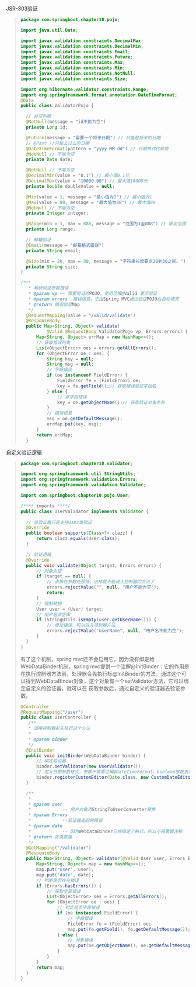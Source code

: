 JSR-303验证

><!--ValidatorPojo对象设置校验标准-->
>
>```java
>package com.springboot.chapter10.pojo;
>
>import java.util.Date;
>
>import javax.validation.constraints.DecimalMax;
>import javax.validation.constraints.DecimalMin;
>import javax.validation.constraints.Email;
>import javax.validation.constraints.Future;
>import javax.validation.constraints.Max;
>import javax.validation.constraints.Min;
>import javax.validation.constraints.NotNull;
>import javax.validation.constraints.Size;
>
>import org.hibernate.validator.constraints.Range;
>import org.springframework.format.annotation.DateTimeFormat;
>@Data
>public class ValidatorPojo {
>
>	// 非空判断
>	@NotNull(message = "id不能为空")
>	private Long id;
>
>	@Future(message = "需要一个将来日期") // 只能是将来的日期
>	// @Past //只能去过去的日期
>	@DateTimeFormat(pattern = "yyyy-MM-dd") // 日期格式化转换
>	@NotNull // 不能为空
>	private Date date;
>
>	@NotNull // 不能为空
>	@DecimalMin(value = "0.1") // 最小值0.1元
>	@DecimalMax(value = "10000.00") // 最大值10000元
>	private Double doubleValue = null;
>
>	@Min(value = 1, message = "最小值为1") // 最小值为1
>	@Max(value = 88, message = "最大值为88") // 最大值88
>	@NotNull // 不能为空
>	private Integer integer;
>
>	@Range(min = 1, max = 888, message = "范围为1至888") // 限定范围
>	private Long range;
>
>	// 邮箱验证
>	@Email(message = "邮箱格式错误")
>	private String email;
>
>	@Size(min = 20, max = 30, message = "字符串长度要求20到30之间。")
>	private String size;
>}
>```
>
><!--Controller校验对象--> 
>
>```java
>/***
>	 * 解析验证参数错误
>	 * @param vp —— 需要验证的POJO，使用注解@Valid 表示验证
>	 * @param errors  错误信息，它由Spring MVC通过验证POJO后自动填充
>	 * @return 错误信息Map
>	 */
>	@RequestMapping(value = "/valid/validate")
>	@ResponseBody
>	public Map<String, Object> validate(
>	        @Valid @RequestBody ValidatorPojo vp, Errors errors) {
>	    Map<String, Object> errMap = new HashMap<>();
>	    // 获取错误列表
>	    List<ObjectError> oes = errors.getAllErrors();
>	    for (ObjectError oe : oes) {
>	        String key = null;
>	        String msg = null;
>	        // 字段错误
>	        if (oe instanceof FieldError) {
>	            FieldError fe = (FieldError) oe;
>	            key = fe.getField();// 获取错误验证字段名
>	        } else {
>	            // 非字段错误
>	            key = oe.getObjectName();// 获取验证对象名称
>	        }
>	        // 错误信息
>	        msg = oe.getDefaultMessage();
>	        errMap.put(key, msg);
>	    }
>	    return errMap;
>	}
>```

自定义验证逻辑

><!--实现Validator接口实现自定义验证逻辑-->
>
>```java
>package com.springboot.chapter10.validator;
>
>import org.springframework.util.StringUtils;
>import org.springframework.validation.Errors;
>import org.springframework.validation.Validator;
>
>import com.springboot.chapter10.pojo.User;
>
>/**** imports ****/
>public class UserValidator implements Validator {
>	
>	// 该验证器只是支持User类验证
>	@Override
>	public boolean supports(Class<?> clazz) {
>		return clazz.equals(User.class);
>	}
>
>	// 验证逻辑
>	@Override
>	public void validate(Object target, Errors errors) {
>		// 对象为空
>		if (target == null) {
>			// 直接在参数处报错，这样就不能进入控制器的方法了
>			errors.rejectValue("", null, "用户不能为空");
>			return;
>		}
>		// 强制转换
>		User user = (User) target;
>		// 用户名非空串
>		if (StringUtils.isEmpty(user.getUserName())) {
>			// 增加错误，可以进入控制器方法
>			errors.rejectValue("userName", null, "用户名不能为空");
>		}
>	}
>}
>```
>
>有了这个机制，spring mvc还不会启用它，因为没有绑定给WebDataBinder机制，spring mvc提供一个注解@InitBinder：它的作用是在执行控制器方法前，处理器会先执行标@InitBinder的方法，通过这个可以得到WebDataBinder对象，这个对象有一个setValidator方法，它可以绑定自定义的验证器，就可以在 获取参数后，通过自定义的验证器去验证参数。
>
>```java
>@Controller
>@RequestMapping("/user")
>public class UserController {
>    /**
>	 * 调用控制器前先执行这个方法
>	 * 
>	 * @param binder
>	 */
>	@InitBinder
>	public void initBinder(WebDataBinder binder) {
>		// 绑定验证器
>		binder.setValidator(new UserValidator());
>		// 定义日期参数格式，参数不再需注解@DateTimeFormat，boolean参数表示是否允许为空
>		binder.registerCustomEditor(Date.class, new CustomDateEditor(new SimpleDateFormat("yyyy-MM-dd"), false));
>	}
>
>	/**
>	 * 
>	 * @param user
>	 *            -- 用户对象用StringToUserConverter转换
>	 * @param Errors
>	 *            --验证器返回的错误
>	 * @param date
>	 *            -- 因为WebDataBinder已经绑定了格式，所以不再需要注解
>	 * @return 各类数据
>	 */
>	@GetMapping("/validator")
>	@ResponseBody
>	public Map<String, Object> validator(@Valid User user, Errors Errors, Date date) {
>		Map<String, Object> map = new HashMap<>();
>		map.put("user", user);
>		map.put("date", date);
>		// 判断是否存在错误
>		if (Errors.hasErrors()) {
>			// 获取全部错误
>			List<ObjectError> oes = Errors.getAllErrors();
>			for (ObjectError oe : oes) {
>				// 判定是否字段错误
>				if (oe instanceof FieldError) {
>					// 字段错误
>					FieldError fe = (FieldError) oe;
>					map.put(fe.getField(), fe.getDefaultMessage());
>				} else {
>					// 对象错误
>					map.put(oe.getObjectName(), oe.getDefaultMessage());
>				}
>			}
>		}
>		return map;
>	}
>}
>```
>
>



